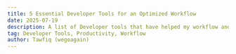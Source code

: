 ```yaml
---
title: 5 Essential Developer Tools for an Optimized Workflow
date: 2025-07-19
description: A list of Developer tools that have helped my workflow and productivity. These tools are essential for any developer looking to optimize their workflow.
tag: Developer Tools, Productivity, Workflow
author: Tawfiq (wegoagain)
---
```


